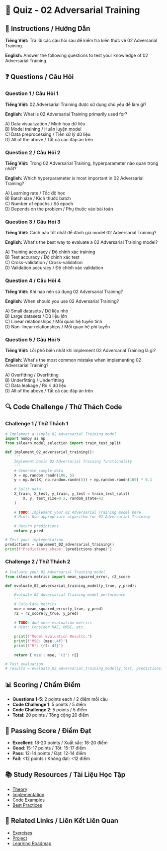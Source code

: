 # 🧠 Quiz - 02 Adversarial Training

## 📝 Instructions / Hướng Dẫn

**Tiếng Việt:** Trả lời các câu hỏi sau để kiểm tra kiến thức về 02 Adversarial Training.

**English:** Answer the following questions to test your knowledge of 02 Adversarial Training.

## ❓ Questions / Câu Hỏi

### Question 1 / Câu Hỏi 1
**Tiếng Việt:** 02 Adversarial Training được sử dụng chủ yếu để làm gì?

**English:** What is 02 Adversarial Training primarily used for?

A) Data visualization / Minh họa dữ liệu  
B) Model training / Huấn luyện model  
C) Data preprocessing / Tiền xử lý dữ liệu  
D) All of the above / Tất cả các đáp án trên

### Question 2 / Câu Hỏi 2
**Tiếng Việt:** Trong 02 Adversarial Training, hyperparameter nào quan trọng nhất?

**English:** Which hyperparameter is most important in 02 Adversarial Training?

A) Learning rate / Tốc độ học  
B) Batch size / Kích thước batch  
C) Number of epochs / Số epoch  
D) Depends on the problem / Phụ thuộc vào bài toán

### Question 3 / Câu Hỏi 3
**Tiếng Việt:** Cách nào tốt nhất để đánh giá model 02 Adversarial Training?

**English:** What's the best way to evaluate a 02 Adversarial Training model?

A) Training accuracy / Độ chính xác training  
B) Test accuracy / Độ chính xác test  
C) Cross-validation / Cross-validation  
D) Validation accuracy / Độ chính xác validation

### Question 4 / Câu Hỏi 4
**Tiếng Việt:** Khi nào nên sử dụng 02 Adversarial Training?

**English:** When should you use 02 Adversarial Training?

A) Small datasets / Dữ liệu nhỏ  
B) Large datasets / Dữ liệu lớn  
C) Linear relationships / Mối quan hệ tuyến tính  
D) Non-linear relationships / Mối quan hệ phi tuyến

### Question 5 / Câu Hỏi 5
**Tiếng Việt:** Lỗi phổ biến nhất khi implement 02 Adversarial Training là gì?

**English:** What's the most common mistake when implementing 02 Adversarial Training?

A) Overfitting / Overfitting  
B) Underfitting / Underfitting  
C) Data leakage / Rò rỉ dữ liệu  
D) All of the above / Tất cả các đáp án trên

## 🔍 Code Challenge / Thử Thách Code

### Challenge 1 / Thử Thách 1
```python
# Implement a simple 02 Adversarial Training model
import numpy as np
from sklearn.model_selection import train_test_split

def implement_02_adversarial_training():
    '''
    Implement basic 02 Adversarial Training functionality
    '''
    # Generate sample data
    X = np.random.randn(100, 5)
    y = np.dot(X, np.random.randn(5)) + np.random.randn(100) * 0.1
    
    # Split data
    X_train, X_test, y_train, y_test = train_test_split(
        X, y, test_size=0.2, random_state=42
    )
    
    # TODO: Implement your 02 Adversarial Training model here
    # Hint: Use appropriate algorithm for 02 Adversarial Training
    
    # Return predictions
    return y_pred

# Test your implementation
predictions = implement_02_adversarial_training()
print(f"Predictions shape: {predictions.shape}")
```

### Challenge 2 / Thử Thách 2
```python
# Evaluate your 02 Adversarial Training model
from sklearn.metrics import mean_squared_error, r2_score

def evaluate_02_adversarial_training_model(y_true, y_pred):
    '''
    Evaluate 02 Adversarial Training model performance
    '''
    # Calculate metrics
    mse = mean_squared_error(y_true, y_pred)
    r2 = r2_score(y_true, y_pred)
    
    # TODO: Add more evaluation metrics
    # Hint: Consider MAE, RMSE, etc.
    
    print(f"Model Evaluation Results:")
    print(f"MSE: {mse:.4f}")
    print(f"R²: {r2:.4f}")
    
    return {'mse': mse, 'r2': r2}

# Test evaluation
# results = evaluate_02_adversarial_training_model(y_test, predictions)
```

## 📊 Scoring / Chấm Điểm

- **Questions 1-5**: 2 points each / 2 điểm mỗi câu
- **Code Challenge 1**: 5 points / 5 điểm
- **Code Challenge 2**: 5 points / 5 điểm
- **Total**: 20 points / Tổng cộng 20 điểm

## 🎯 Passing Score / Điểm Đạt

- **Excellent**: 18-20 points / Xuất sắc: 18-20 điểm
- **Good**: 15-17 points / Tốt: 15-17 điểm  
- **Pass**: 12-14 points / Đạt: 12-14 điểm
- **Fail**: <12 points / Không đạt: <12 điểm

## 📚 Study Resources / Tài Liệu Học Tập

- [Theory](./THEORY_02_adversarial_training.md)
- [Implementation](./IMPLEMENTATION_02_adversarial_training.md)
- [Code Examples](./CODE_EXAMPLES_02_adversarial_training.md)
- [Best Practices](./BEST_PRACTICES_02_adversarial_training.md)

## 🔗 Related Links / Liên Kết Liên Quan

- [Exercises](./EXERCISES_02_adversarial_training.md)
- [Project](./PROJECT_02_adversarial_training.md)
- [Learning Roadmap](./LEARNING_ROADMAP_02_adversarial_training.md)

